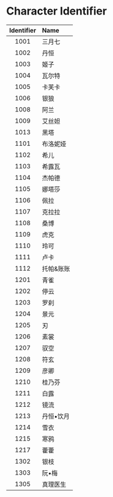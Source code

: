 # Character Identifier

| Identifier | Name |
| :-: | :- |
| 1001 | 三月七 |
| 1002 | 丹恒 |
| 1003 | 姬子 |
| 1004 | 瓦尔特 |
| 1005 | 卡芙卡 |
| 1006 | 银狼 |
| 1008 | 阿兰 |
| 1009 | 艾丝妲 |
| 1013 | 黑塔 |
| 1101 | 布洛妮娅 |
| 1102 | 希儿 |
| 1103 | 希露瓦 |
| 1104 | 杰帕德 |
| 1105 | 娜塔莎 |
| 1106 | 佩拉 |
| 1107 | 克拉拉 |
| 1108 | 桑博 |
| 1109 | 虎克 |
| 1110 | 玲可 |
| 1111 | 卢卡 |
| 1112 | 托帕&账账 |
| 1201 | 青雀 |
| 1202 | 停云 |
| 1203 | 罗刹 |
| 1204 | 景元 |
| 1205 | 刃 |
| 1206 | 素裳 |
| 1207 | 驭空 |
| 1208 | 符玄 |
| 1209 | 彦卿 |
| 1210 | 桂乃芬 |
| 1211 | 白露 |
| 1212 | 镜流 |
| 1213 | 丹恒•饮月 |
| 1214 | 雪衣 |
| 1215 | 寒鸦 |
| 1217 | 藿藿 |
| 1302 | 银枝 |
| 1303 | 阮•梅 |
| 1305 | 真理医生 |
